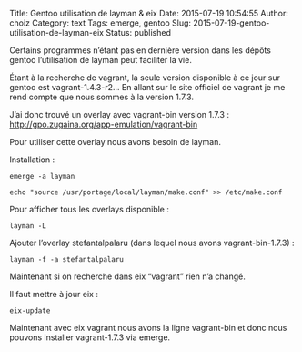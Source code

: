 Title: Gentoo utilisation de layman & eix
Date: 2015-07-19 10:54:55
Author: choiz
Category: text
Tags: emerge, gentoo
Slug: 2015-07-19-gentoo-utilisation-de-layman-eix
Status: published

Certains programmes n’étant pas en dernière version dans les dépôts
gentoo l’utilisation de layman peut faciliter la vie.

Étant à la recherche de vagrant, la seule version disponible à ce jour
sur gentoo est vagrant-1.4.3-r2… En allant sur le site officiel de
vagrant je me rend compte que nous sommes à la version 1.7.3.

J’ai donc trouvé un overlay avec vagrant-bin version 1.7.3 :
<http://gpo.zugaina.org/app-emulation/vagrant-bin>

Pour utiliser cette overlay nous avons besoin de layman.

Installation :

    emerge -a layman

    echo "source /usr/portage/local/layman/make.conf" >> /etc/make.conf

Pour afficher tous les overlays disponible :

    layman -L

Ajouter l’overlay stefantalpalaru (dans lequel nous avons
vagrant-bin-1.7.3) :

    layman -f -a stefantalpalaru

Maintenant si on recherche dans eix “vagrant” rien n’a changé.

Il faut mettre à jour eix :

    eix-update

Maintenant avec eix vagrant nous avons la ligne vagrant-bin et donc nous
pouvons installer vagrant-1.7.3 via emerge.
